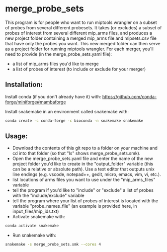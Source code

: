 # merge_probe_sets
This program is for people who want to run miptools wrangler on a subset of
probes from several different probesets. It takes (or excludes) a subset of
probes of interest from several different mip_arms files, and produces a new
project folder containing a merged mip_arms file and mipsets.csv file that have
only the probes you want. This new merged folder can then serve as a project
folder for running miptools wrangler. For each merger, you'll need to provide
(in the merge_probe_sets.yaml file):
 - a list of mip_arms files you'd like to merge
 - a list of probes of interest (to include or exclude for your merger)

## Installation:
Install conda (if you don't already have it) with:
https://github.com/conda-forge/miniforge#mambaforge

Install snakemake in an environment called snakemake with:
```bash
conda create -c conda-forge -c bioconda -n snakemake snakemake
```

## Usage:
 - Download the contents of this git repo to a folder on your machine and cd
 into that folder (so that "ls" shows merge_probe_sets.smk).
 - Open the merge_probe_sets.yaml file and enter the name of the new project
folder you'd like to create in the "output_folder" variable (this can be a
relative or absolute path). Use a text editor that outputs unix line endings
(e.g. vscode, notepad++, gedit, micro, emacs, vim, vi, etc.).
 - list locations of arms files you want to use under the "mip_arms_files"
 variable
 - tell the program if you'd like to "include" or "exclude" a list of probes
 with the "include/exclude" variable
 - tell the program where your list of probes of interest is located with the
 variable "probe_names_file" (an example is provided here, in
 input_files/mip_ids.txt)
 - Activate snakemake with:
```bash
conda activate snakemake
```
 - Run snakemake with:
```bash
snakemake -s merge_probe_sets.smk --cores 4
```
